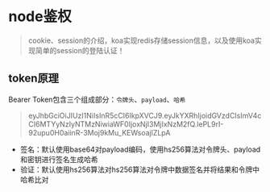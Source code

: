# node鉴权
> cookie、session的介绍，koa实现redis存储session信息，以及使用koa实现简单的session的登陆认证！

## token原理

Bearer Token包含三个组成部分：`令牌头`、`payload`、`哈希`
> eyJhbGciOiJIUzI1NiIsInR5cCI6IkpXVCJ9.eyJkYXRhIjoidGVzdCIsImV4cCI6MTYyNzIyNTMzNiwiaWF0IjoxNjI3MjIxNzM2fQ.lePL9rI-92upu0H0aiinR-3Moj9kMu_KEWsoajlZLpA

* 签名：默认使用base64对payload编码，使用hs256算法对令牌头、payload和密钥进行签名生成哈希
* 验证：默认使用hs256算法对hs256算法对令牌中数据签名并将结果和令牌中哈希比对